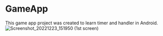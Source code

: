# GameApp
This game app project was created to learn timer and handler in Android.
![Screenshot_20221223_151950](https://user-images.githubusercontent.com/66526972/212405076-78e9d7fa-5d14-4555-89ef-01b35b337a8e.png)
(1st screen)


